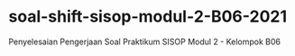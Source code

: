 # soal-shift-sisop-modul-2-B06-2021
Penyelesaian Pengerjaan Soal Praktikum SISOP Modul 2 - Kelompok B06
